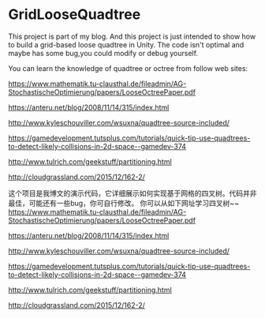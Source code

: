 # GridLooseQuadtree
  This project is part of my blog.
  And this project is just intended to show how to build a grid-based loose quadtree in Unity.
  The code isn't optimal and maybe has some bug,you could modify or debug yourself.
  
  You can learn the knowledge of quadtree or octree from follow web sites:
  
  https://www.mathematik.tu-clausthal.de/fileadmin/AG-StochastischeOptimierung/papers/LooseOctreePaper.pdf
  
  https://anteru.net/blog/2008/11/14/315/index.html
  
  http://www.kyleschouviller.com/wsuxna/quadtree-source-included/
  
  https://gamedevelopment.tutsplus.com/tutorials/quick-tip-use-quadtrees-to-detect-likely-collisions-in-2d-space--gamedev-374
  
  http://www.tulrich.com/geekstuff/partitioning.html
  
  http://cloudgrassland.com/2015/12/162-2/
  
  
  这个项目是我博文的演示代码，它详细展示如何实现基于网格的四叉树。代码并非最佳，可能还有一些bug，你可自行修改。
  你可以从如下网址学习四叉树~~
  https://www.mathematik.tu-clausthal.de/fileadmin/AG-StochastischeOptimierung/papers/LooseOctreePaper.pdf
  
  https://anteru.net/blog/2008/11/14/315/index.html
  
  http://www.kyleschouviller.com/wsuxna/quadtree-source-included/
  
  https://gamedevelopment.tutsplus.com/tutorials/quick-tip-use-quadtrees-to-detect-likely-collisions-in-2d-space--gamedev-374
  
  http://www.tulrich.com/geekstuff/partitioning.html
  
  http://cloudgrassland.com/2015/12/162-2/
  
  
